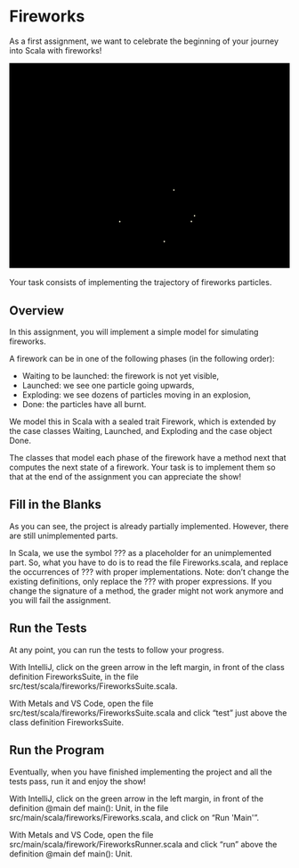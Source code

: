 # Fireworks

As a first assignment, we want to celebrate the beginning of your journey into Scala with fireworks!

![pic](./fireworks.gif)

Your task consists of implementing the trajectory of fireworks particles.

## Overview

In this assignment, you will implement a simple model for simulating fireworks.

A firework can be in one of the following phases (in the following order):

- Waiting to be launched: the firework is not yet visible,
- Launched: we see one particle going upwards,
- Exploding: we see dozens of particles moving in an explosion,
- Done: the particles have all burnt.

We model this in Scala with a sealed trait Firework, which is extended by the case classes Waiting, Launched, and Exploding and the case object Done.

The classes that model each phase of the firework have a method next that computes the next state of a firework. Your task is to implement them so that at the end of the assignment you can appreciate the show!

## Fill in the Blanks

As you can see, the project is already partially implemented. However, there are still unimplemented parts.

In Scala, we use the symbol ??? as a placeholder for an unimplemented part. So, what you have to do is to read the file Fireworks.scala, and replace the occurrences of ??? with proper implementations. Note: don’t change the existing definitions, only replace the ??? with proper expressions. If you change the signature of a method, the grader might not work anymore and you will fail the assignment.

## Run the Tests

At any point, you can run the tests to follow your progress.

With IntelliJ, click on the green arrow in the left margin, in front of the class definition FireworksSuite, in the file src/test/scala/fireworks/FireworksSuite.scala.

With Metals and VS Code, open the file src/test/scala/fireworks/FireworksSuite.scala and click “test” just above the class definition FireworksSuite.

## Run the Program

Eventually, when you have finished implementing the project and all the tests pass, run it and enjoy the show!

With IntelliJ, click on the green arrow in the left margin, in front of the definition @main def main(): Unit, in the file src/main/scala/fireworks/Fireworks.scala, and click on “Run 'Main'”.

With Metals and VS Code, open the file src/main/scala/firework/FireworksRunner.scala and click “run” above the definition @main def main(): Unit.
